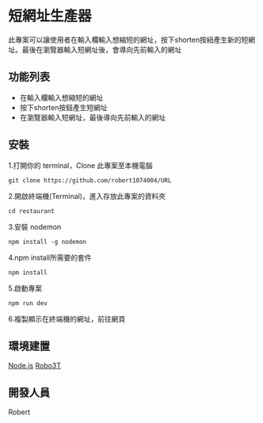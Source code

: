 # 短網址生產器
此專案可以讓使用者在輸入欄輸入想縮短的網址，按下shorten按紐產生新的短網址。最後在瀏覽器輸入短網址後，會導向先前輸入的網址

## 功能列表
* 在輸入欄輸入想縮短的網址
* 按下shorten按鈕產生短網址
* 在瀏覽器輸入短網址，最後導向先前輸入的網址

## 安裝
 1.打開你的 terminal，Clone 此專案至本機電腦
      
    git clone https://github.com/robert1074004/URL
 2.開啟終端機(Terminal)，進入存放此專案的資料夾
 
    cd restaurant
 3.安裝 nodemon
 
    npm install -g nodemon
 4.npm install所需要的套件
 
    npm install  
 5.啟動專案
 
    npm run dev
 6.複製顯示在終端機的網址，前往網頁

## 環境建置
[Node.js](https://nodejs.org/en/)
[Robo3T](https://blog.robomongo.org/studio3t-free/)

## 開發人員
Robert
